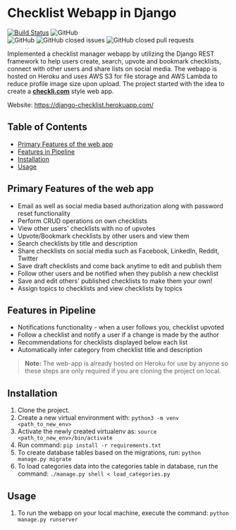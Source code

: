 # Checklist Webapp in Django

[![Build Status](https://travis-ci.com/cagandhi/Checklist-Webapp-Django.svg?branch=master)](https://travis-ci.com/cagandhi/Checklist-Webapp-Django)
![GitHub](https://img.shields.io/github/license/cagandhi/Checklist-Webapp-Django)
<br>
![GitHub](https://img.shields.io/badge/language-python-blue.svg)
![GitHub closed issues](https://img.shields.io/github/issues-closed-raw/cagandhi/Checklist-Webapp-Django)
![GitHub closed pull requests](https://img.shields.io/github/issues-pr-closed-raw/cagandhi/Checklist-Webapp-Django)

Implemented a checklist manager webapp by utilizing the Django REST framework to help users create, search, upvote and bookmark checklists, connect with other users and share lists on social media. The webapp is hosted on Heroku and uses AWS S3 for file storage and AWS Lambda to reduce profile image size upon upload. The project started with the idea to create a [<strong>checkli.com</strong>](https://www.checkli.com/) style web app.

Website: https://django-checklist.herokuapp.com/


## Table of Contents
  * [Primary Features of the web app](#primary-features-of-the-web-app)
  * [Features in Pipeline](#features-in-pipeline)
  * [Installation](#installation)
  * [Usage](#usage)

## Primary Features of the web app
* Email as well as social media based authorization along with password reset functionality
* Perform CRUD operations on own checklists
* View other users' checklists with no of upvotes
* Upvote/Bookmark checklists by other users and view them
* Search checklists by title and description
* Share checklists on social media such as Facebook, LinkedIn, Reddit, Twitter
* Save draft checklists and come back anytime to edit and publish them
* Follow other users and be notified when they publish a new checklist
* Save and edit others' published checklists to make them your own!
* Assign topics to checklists and view checklists by topics

## Features in Pipeline
* Notifications functionality - when a user follows you, checklist upvoted
* Follow a checklist and notify a user if a change is made by the author
* Recommendations for checklists displayed below each list
* Automatically infer category from checklist title and description

> <strong>Note:</strong> The web-app is already hosted on Heroku for use by anyone so these steps are only required if you are cloning the project on local.

## Installation
1. Clone the project.
2. Create a new virtual environment with: ```python3 -m venv <path_to_new_env>```
3. Activate the newly created virtualenv as: ```source <path_to_new_env>/bin/activate```
4. Run command: ```pip install -r requirements.txt```
5. To create database tables based on the migrations, run: `python manage.py migrate`
6. To load categories data into the categories table in database, run the command: `./manage.py shell < load_categories.py`

## Usage
1. To run the webapp on your local machine, execute the command: ```python manage.py runserver```
